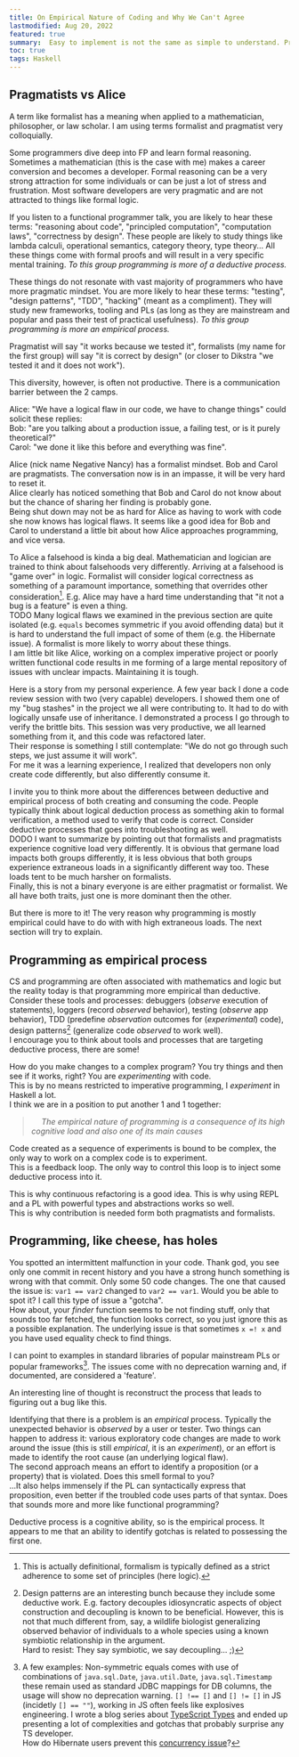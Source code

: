 ```yaml
---
title: On Empirical Nature of Coding and Why We Can't Agree 
lastmodified: Aug 20, 2022
featured: true
summary:  Easy to implement is not the same as simple to understand. Programming wants to be empirical it needs to be more deductive. 
toc: true
tags: Haskell
---
```



## Pragmatists vs Alice

A term like formalist has a meaning when applied to a mathematician, philosopher, or law scholar.  I am using terms formalist and pragmatist very colloquially.  

Some programmers dive deep into FP and learn formal reasoning.  Sometimes a mathematician (this is the case with me) makes a career conversion and becomes a developer.  Formal reasoning can be a very strong attraction for some individuals or can be just a lot of stress and frustration.  Most software developers are very pragmatic and are not attracted to things like formal logic. 

If you listen to a functional programmer talk, you are likely to hear these terms: "reasoning about code", "principled computation", "computation laws", "correctness by design".  These people are likely to study things like lambda calculi, operational semantics, category theory, type theory...  All these things come with formal proofs and will result in a very specific mental training.  _To this group programming is more of a deductive process._  

These things do not resonate with vast majority of programmers who have more pragmatic mindset.  You are more likely to hear these terms:  "testing", "design patterns", "TDD", "hacking" (meant as a compliment).  They will study new frameworks, tooling and PLs (as long as they are mainstream and popular and pass their test of practical usefulness).  _To this group programming is more an empirical process._   

Pragmatist will say "it works because we tested it",  formalists (my name for the first group) will say "it is correct by design" (or closer to Dikstra "we tested it and it does not work").  
 
This diversity, however, is often not productive. There is a communication barrier between the 2 camps.  

Alice: "We have a logical flaw in our code, we have to change things" could solicit these replies:   
Bob: "are you talking about a production issue, a failing test, or is it purely theoretical?"   
Carol: "we done it like this before and everything was fine". 
  
Alice (nick name Negative Nancy) has a formalist mindset.  Bob and Carol are pragmatists. 
The conversation now is in an impasse, it will be very hard to reset it.   
Alice clearly has noticed something that Bob and Carol do not know about but the chance of sharing her finding is probably gone.  
Being shut down may not be as hard for Alice as having to work with code she now knows has logical flaws. 
It seems like a good idea for Bob and Carol to understand a little bit about how Alice approaches programming, and vice versa. 

To Alice a falsehood is kinda a big deal.
Mathematician and logician are trained to think about falsehoods very differently.  Arriving at a falsehood is "game over" in logic.
Formalist will consider logical correctness as something of a paramount importance, something that overrides other consideration[^formal]. E.g. Alice may have a hard time understanding that "it not a bug is a feature" is even a thing.   
TODO Many logical flaws we examined in the previous section are quite isolated (e.g. `equals` becomes symmetric if you avoid offending data) but it is hard to understand the full impact of some of them (e.g. the Hibernate issue).  A formalist is more likely to worry 
about these things.   
I am little bit like Alice, working on a complex imperative project or poorly written functional code results in me forming of a large mental repository of issues with unclear impacts. 
Maintaining it is tough.    

[^formal]:  This is actually definitional, formalism is typically defined as a strict adherence to some set of principles (here logic).  

Here is a story from my personal experience.  A few year back I done a code review session with two (very capable) developers.  I showed them one of my "bug stashes" in the project we all were contributing to. It had to do with logically unsafe use of inheritance.  I demonstrated a process I go through 
to verify the brittle bits.  This session was very productive, we all learned something from it, and this code was refactored later.  
Their response is something I still contemplate:  "We do not go through such steps, we just assume it will work".  
For me it was a learning experience, I realized that developers non only create code differently, but also differently consume it. 

I invite you to think more about the differences between deductive and empirical process of both creating
and consuming the code.  People typically think about logical deduction process as something akin to formal verification, a method used to verify that code is correct. Consider deductive processes that goes into troubleshooting as well.   
DODO I want to summarize by pointing out that formalists and pragmatists experience cognitive load very differently.  It is obvious that 
germane load impacts both groups differently, it is less obvious that both groups experience extraneous loads in a significantly different way too.  These loads tent to be much harsher on formalists.  
Finally, this is not a binary everyone is are either pragmatist or formalist. We all have both traits, just one is more dominant then the other.  

But there is more to it!  The very reason why programming is mostly empirical could have to do with with high extraneous loads.  The next section will try to explain. 


## Programming as empirical process

CS and programming are often associated with mathematics and logic but the reality today is that programming more empirical than deductive.  
Consider these tools and processes:  debuggers (_observe_ execution of statements), loggers (record _observed_ behavior), testing (_observe_ app behavior), TDD (predefine _observation_ outcomes for (_experimental_) code), design patterns[^patterns] (generalize code _observed_ to work well).   
I encourage you to think about tools and processes that are targeting deductive process, there are some!

[^patterns]: Design patterns are an interesting bunch because they include some deductive work.  E.g. factory decouples idiosyncratic aspects of object construction and decoupling is known to be beneficial. 
However, this is not that much different from, say, a wildlife biologist generalizing observed behavior of individuals to a whole species  using a known symbiotic relationship in the argument.  
Hard to resist: They say symbiotic, we say decoupling... ;)   

How do you make changes to a complex program? You try things and then see if it works, right? 
You are _experimenting_ with code.  
This is by no means restricted to imperative programming, I _experiment_ in Haskell a lot.     
I think we are in a position to put another 1 and 1 together:  

> &emsp; _The empirical nature of programming is a consequence of its high cognitive load and also one of its main causes_ 

Code created as a sequence of experiments is bound to be complex, the only way to work on a complex code is to experiment.  
This is a feedback loop. The only way to control this loop is to inject some deductive process into it.

This is why continuous refactoring is a good idea. 
This is why using REPL and a PL with powerful types and abstractions works so well.  
This is why contribution is needed form both pragmatists and formalists.


## Programming, like cheese, has holes

You spotted an intermittent malfunction in your code. Thank god, you see only one commit in recent history and you have a strong hunch something is wrong with that commit. Only some 50 code changes. 
The one that caused the issue is: `var1 == var2` changed to `var2 == var1`.  Would you be able to spot it? 
I call this type of issue a "gotcha".   
How about, your _finder_ function seems to be not finding stuff, only that sounds too far fetched, the function looks correct, so you just ignore this as a possible explanation.  The underlying issue is that sometimes `x =! x` and you have used equality check to find things. 

I can point to examples in standard libraries of popular mainstream PLs or popular frameworks[^gotchas1].
The issues come with no deprecation warning and, if documented, are considered a 'feature'.  

[^gotchas1]: A few examples: Non-symmetric equals comes with use of combinations of `java.sql.Date`, `java.util.Date`, `java.sql.Timestamp` these remain used as standard JDBC mappings for DB columns, the usage will show no deprecation warning.  `[] !== []` and
`[] != []` in JS (incidetly `[] == ""`), working in JS often feels like explosives engineering. 
I wrote a blog series about [TypeScript Types](/tags/TypeScript-Notes.html) and ended up presenting a lot of complexities and gotchas that probably surprise any TS developer.  
How do Hibernate users prevent this [concurrency issue](http://rpeszek.blogspot.com/2014/08/i-dont-like-hibernategrails-part-2.html)?  


An interesting line of thought is reconstruct the process that leads to figuring out a bug like this.  
   
Identifying that there is a problem is an _empirical_ process. Typically the unexpected behavior is _observed_ by a user or tester.  Two things can happen to address it: various exploratory
code changes are made to work around the issue (this is still _empirical_, it is an _experiment_),  or an effort is made to identify the root cause (an underlying logical flaw).  
The second approach means an effort to identify a proposition (or a property) that is violated. 
Does this smell formal to you?  
...It also helps immensely if the PL can syntactically express
that proposition,  even better if the troubled code uses parts of that syntax. 
Does that sounds more and more like functional programming?

Deductive process is a cognitive ability, so is the empirical process.  It appears to me that an ability to identify gotchas is related to possessing the first one.  